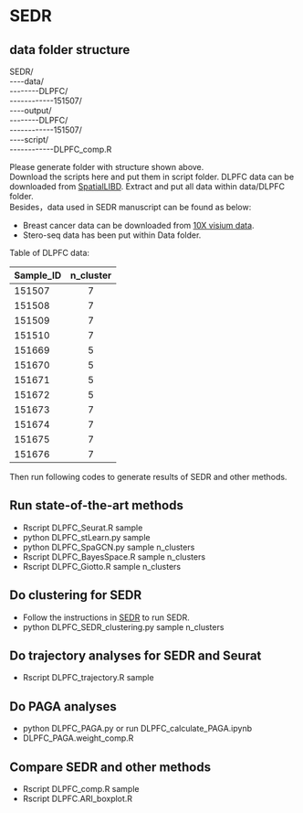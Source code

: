 # SEDR
## data folder structure
SEDR/  
----data/  
--------DLPFC/  
------------151507/  
----output/  
--------DLPFC/  
------------151507/  
----script/    
------------DLPFC_comp.R   

Please generate folder with structure shown above.  
Download the scripts here and put them in script folder.
DLPFC data can be downloaded from [SpatialLIBD](http://spatial.libd.org/spatialLIBD/). Extract and put all data within data/DLPFC folder.   
Besides，data used in SEDR manuscript can be found as below:  
* Breast cancer data can be downloaded from [10X visium data](https://support.10xgenomics.com/spatial-gene-expression/datasets/1.1.0/V1_Breast_Cancer_Block_A_Section_1). 
* Stero-seq data has been put within Data folder. 

Table of DLPFC data:

|Sample_ID|n_cluster|
| ------------- |:-------------:|
|151507|7|
|151508|7|
|151509|7|
|151510|7|
|151669|5|
|151670|5|
|151671|5|
|151672|5|
|151673|7|
|151674|7|
|151675|7|
|151676|7|

Then run following codes to generate results of SEDR and other methods. 

## Run state-of-the-art methods
* Rscript DLPFC_Seurat.R sample
* python DLPFC_stLearn.py sample
* python DLPFC_SpaGCN.py sample n_clusters
* Rscript DLPFC_BayesSpace.R sample n_clusters
* Rscript DLPFC_Giotto.R sample n_clusters

## Do clustering for SEDR
* Follow the instructions in [SEDR](https://github.com/HzFu/SEDR) to run SEDR. 
* python DLPFC_SEDR_clustering.py sample n_clusters

## Do trajectory analyses for SEDR and Seurat
* Rscript DLPFC_trajectory.R sample

## Do PAGA analyses
* python DLPFC_PAGA.py  or run DLPFC_calculate_PAGA.ipynb
* DLPFC_PAGA.weight_comp.R

## Compare SEDR and other methods
* Rscript DLPFC_comp.R sample
* Rscript DLPFC.ARI_boxplot.R


